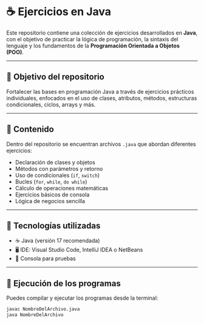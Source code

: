 # ☕ Ejercicios en Java 

Este repositorio contiene una colección de ejercicios desarrollados en **Java**, con el objetivo de practicar la lógica de programación, la sintaxis del lenguaje y los fundamentos de la **Programación Orientada a Objetos (POO)**.

---

## 🎯 Objetivo del repositorio

Fortalecer las bases en programación Java a través de ejercicios prácticos individuales, enfocados en el uso de clases, atributos, métodos, estructuras condicionales, ciclos, arrays y más.

---

## 📂 Contenido

Dentro del repositorio se encuentran archivos `.java` que abordan diferentes ejercicios:

- Declaración de clases y objetos
- Métodos con parámetros y retorno
- Uso de condicionales (`if`, `switch`)
- Bucles (`for`, `while`, `do while`)
- Cálculo de operaciones matemáticas
- Ejercicios básicos de consola
- Lógica de negocios sencilla

---

## 🧰 Tecnologías utilizadas

- ☕ Java (versión 17 recomendada)
- 🖥️ IDE: Visual Studio Code, IntelliJ IDEA o NetBeans
- 🧪 Consola para pruebas

---

## 🚀 Ejecución de los programas

Puedes compilar y ejecutar los programas desde la terminal:

```bash
javac NombreDelArchivo.java
java NombreDelArchivo
